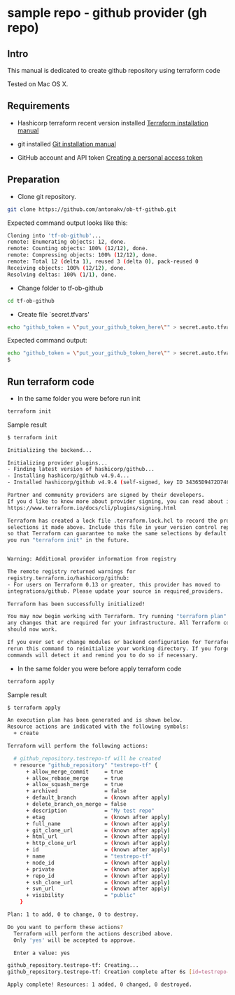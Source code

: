 # sample repo - github provider (gh repo) 

## Intro

This manual is dedicated to create github repository using terraform code 

Tested on Mac OS X.

## Requirements

- Hashicorp terraform recent version installed
[Terraform installation manual](https://learn.hashicorp.com/tutorials/terraform/install-cli)

- git installed
[Git installation manual](https://git-scm.com/download/mac)

- GitHub account and API token
[Creating a personal access token](https://docs.github.com/en/github/authenticating-to-github/keeping-your-account-and-data-secure/creating-a-personal-access-token)

## Preparation 
- Clone git repository. 

```bash
git clone https://github.com/antonakv/ob-tf-github.git
```

Expected command output looks like this:

```bash
Cloning into 'tf-ob-github'...
remote: Enumerating objects: 12, done.
remote: Counting objects: 100% (12/12), done.
remote: Compressing objects: 100% (12/12), done.
remote: Total 12 (delta 1), reused 3 (delta 0), pack-reused 0
Receiving objects: 100% (12/12), done.
Resolving deltas: 100% (1/1), done.
```

- Change folder to tf-ob-github

```bash
cd tf-ob-github
```

- Create file `secret.tfvars'

```bash
echo "github_token = \"put_your_github_token_here\"" > secret.auto.tfvars
```

Expected command output:
```bash
echo "github_token = \"put_your_github_token_here\"" > secret.auto.tfvars
$ 
```

## Run terraform code

- In the same folder you were before run init

```bash
terraform init
```

Sample result

```bash
$ terraform init

Initializing the backend...

Initializing provider plugins...
- Finding latest version of hashicorp/github...
- Installing hashicorp/github v4.9.4...
- Installed hashicorp/github v4.9.4 (self-signed, key ID 34365D9472D7468F)

Partner and community providers are signed by their developers.
If you d like to know more about provider signing, you can read about it here:
https://www.terraform.io/docs/cli/plugins/signing.html

Terraform has created a lock file .terraform.lock.hcl to record the provider
selections it made above. Include this file in your version control repository
so that Terraform can guarantee to make the same selections by default when
you run "terraform init" in the future.


Warning: Additional provider information from registry

The remote registry returned warnings for
registry.terraform.io/hashicorp/github:
- For users on Terraform 0.13 or greater, this provider has moved to
integrations/github. Please update your source in required_providers.

Terraform has been successfully initialized!

You may now begin working with Terraform. Try running "terraform plan" to see
any changes that are required for your infrastructure. All Terraform commands
should now work.

If you ever set or change modules or backend configuration for Terraform,
rerun this command to reinitialize your working directory. If you forget, other
commands will detect it and remind you to do so if necessary.
```

- In the same folder you were before apply terraform code

```bash
terraform apply
```

Sample result

```bash
$ terraform apply                     

An execution plan has been generated and is shown below.
Resource actions are indicated with the following symbols:
  + create

Terraform will perform the following actions:

  # github_repository.testrepo-tf will be created
  + resource "github_repository" "testrepo-tf" {
      + allow_merge_commit     = true
      + allow_rebase_merge     = true
      + allow_squash_merge     = true
      + archived               = false
      + default_branch         = (known after apply)
      + delete_branch_on_merge = false
      + description            = "My test repo"
      + etag                   = (known after apply)
      + full_name              = (known after apply)
      + git_clone_url          = (known after apply)
      + html_url               = (known after apply)
      + http_clone_url         = (known after apply)
      + id                     = (known after apply)
      + name                   = "testrepo-tf"
      + node_id                = (known after apply)
      + private                = (known after apply)
      + repo_id                = (known after apply)
      + ssh_clone_url          = (known after apply)
      + svn_url                = (known after apply)
      + visibility             = "public"
    }

Plan: 1 to add, 0 to change, 0 to destroy.

Do you want to perform these actions?
  Terraform will perform the actions described above.
  Only 'yes' will be accepted to approve.

  Enter a value: yes

github_repository.testrepo-tf: Creating...
github_repository.testrepo-tf: Creation complete after 6s [id=testrepo-tf]

Apply complete! Resources: 1 added, 0 changed, 0 destroyed.
```

